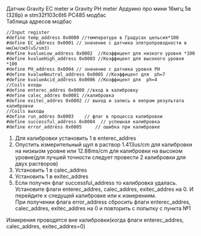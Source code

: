 Датчик Gravity EC meter   и  Gravity PH meter
Ардуино про мини 16мгц 5в (328p)  и stm32f103c6t6
РС485 модбас  
Таблица адресов модбас
```
//Input register
#define temp_address 0x0000 //температура в Градусах цельсия*100
#define EC_address 0x0001 // значение с датчика элетропроводности в мкСм/см3(uS/sm3)
#define kvalueLow_address 0x0002  //Коэффицент для низкого уровня *100
#define kvalueHigh_address 0x0003 //Коэффицент для высокого уровня *100
#define PH_address 0x0004 // значение с датчика уровня PH 
#define kvalueNeutral_address 0x0005 //Коэффицент для  ph=7
#define kvalueAcid_address 0x0006 //Коэффицент для  ph=4
//Coils входы
#define enterec_addres 0x0000 //вход в калибровку
#define calec_addres 0x0001 //калибровка
#define exitec_addres 0x0002 // выход и запись в еепром результата калибровки
//Coils выходы
#define run_addres 0x0003    // флаг в процесса калибровки
#define successful_address 0x0004  // успешная калибровка
#define error_address 0x0005     // ошибка при калибровке
```
1. Для калибровки установить 1 в enterec_addres
2. Опустить измерительный щуп в раствор 1.413us/cm для калибровки на низкыом уровне или 12.88ms/cm для калибровки на высоком уровне(для лучшей точности следует провести 2 калибровки для двух растворов)
3. Установить 1 в calec_addres
4. Установить 1 в exitec_addres
5. Если получен флаг successful_address то калибровка удалась.  
   Установите флаги enterec_addres, calec_addres, exitec_addres на 0. И перейдите к следущей калибровке или к измерениям.  
   При получении флага error_address сбросить флаги enterec_addres, calec_addres, exitec_addres на 0 и повторить с попытку с пункта №1


Измерения проводятся вне калибровки(когда флаги enterec_addres, calec_addres, exitec_addres=0)
